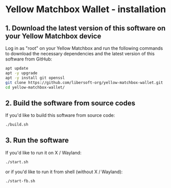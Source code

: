 # Yellow Matchbox Wallet - installation

## 1. Download the latest version of this software on your Yellow Matchbox device

Log in as "root" on your Yellow Matchbox and run the following commands to download the necessary dependencies and the latest version of this software from GitHub:

```sh
apt update
apt -y upgrade
apt -y install git openssl
git clone https://github.com/libersoft-org/yellow-matchbox-wallet.git
cd yellow-matchbox-wallet/
```

## 2. Build the software from source codes

If you'd like to build this software from source code:

```sh
./build.sh
```

## 3. Run the software

If you'd like to run it on X / Wayland:

```sh
./start.sh
```

or if you'd like to run it from shell (without X / Wayland):

```sh
./start-fb.sh
```